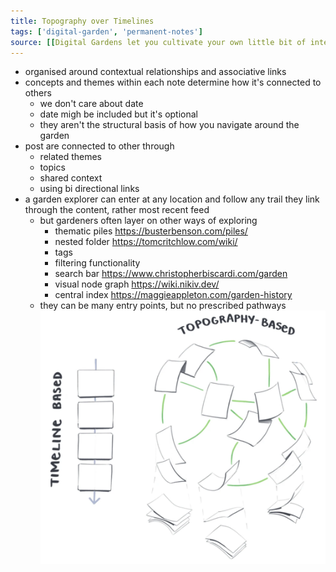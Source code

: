 ```yaml
---
title: Topography over Timelines
tags: ['digital-garden', 'permanent-notes']
source: [[Digital Gardens let you cultivate your own little bit of internet]]
---
```


- organised around contextual relationships and associative links
- concepts and themes within each note determine how it's connected to others
	- we don't care about date
	- date migh be included but it's optional
	- they aren't the structural basis of how you navigate around the garden
- post are connected to other through
	- related themes
	- topics
	- shared context 
	- using bi directional links
- a garden explorer can enter at any location and follow any trail they link through the content, rather most recent feed
  - but gardeners often layer on other ways of exploring
	- thematic piles https://busterbenson.com/piles/
	- nested folder https://tomcritchlow.com/wiki/
	- tags
	- filtering functionality
	- search bar https://www.christopherbiscardi.com/garden
	- visual node graph https://wiki.nikiv.dev/
	- central index https://maggieappleton.com/garden-history
  - they can be many entry points, but no prescribed pathways
![topography](topography.png)